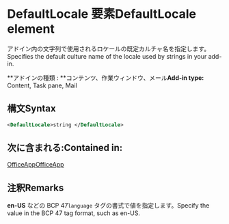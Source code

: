 # <a name="defaultlocale-element"></a><span data-ttu-id="b24e7-101">DefaultLocale 要素</span><span class="sxs-lookup"><span data-stu-id="b24e7-101">DefaultLocale element</span></span>

<span data-ttu-id="b24e7-102">アドイン内の文字列で使用されるロケールの既定カルチャ名を指定します。</span><span class="sxs-lookup"><span data-stu-id="b24e7-102">Specifies the default culture name of the locale used by strings in your add-in.</span></span>

<span data-ttu-id="b24e7-103">\*\*アドインの種類 : \*\*コンテンツ、作業ウィンドウ、メール</span><span class="sxs-lookup"><span data-stu-id="b24e7-103">**Add-in type:** Content, Task pane, Mail</span></span>

## <a name="syntax"></a><span data-ttu-id="b24e7-104">構文</span><span class="sxs-lookup"><span data-stu-id="b24e7-104">Syntax</span></span>

```XML
<DefaultLocale>string </DefaultLocale>
```

## <a name="contained-in"></a><span data-ttu-id="b24e7-105">次に含まれる:</span><span class="sxs-lookup"><span data-stu-id="b24e7-105">Contained in:</span></span>

[<span data-ttu-id="b24e7-106">OfficeApp</span><span class="sxs-lookup"><span data-stu-id="b24e7-106">OfficeApp</span></span>](officeapp.md)

## <a name="remarks"></a><span data-ttu-id="b24e7-107">注釈</span><span class="sxs-lookup"><span data-stu-id="b24e7-107">Remarks</span></span>

<span data-ttu-id="b24e7-108">**en-US** などの BCP 47`language`  タグの書式で値を指定します。</span><span class="sxs-lookup"><span data-stu-id="b24e7-108">Specify the value in the BCP 47   tag format, such as en-US.</span></span>


